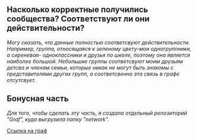 
 ## Насколько корректные получились сообщества? Соответствуют ли они действительности? 
 *Могу сказать, что данные полностью соответсвуют действительности. Например, группа, относящаяся к зеленому цвету-мои одногруппники, а сиреневая- одноклассники и друзья по школе, поэтому она является наиболее большой. Небольшие группы соответсвуют моим друзьям детсва и членам семьи, которые никак не могут быть знакомы с представителями других групп, а соответсвенно эта связь в графе отсутсвует.*

 ## Бонусная часть
 *Для того, чтобы сделать эту часть, я создала отдельный репозиторий "Graf", куда выгрузила папку "network".*
 
[Ссылка на граф]( https://msidelnikova.github.io/Graf/)
